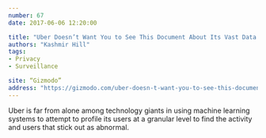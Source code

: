 ```yaml
---
number: 67
date: 2017-06-06 12:20:00

title: "Uber Doesn’t Want You to See This Document About Its Vast Data Surveillance System"
authors: "Kashmir Hill"
tags:
- Privacy
- Surveillance

site: “Gizmodo”
address: "https://gizmodo.com/uber-doesn-t-want-you-to-see-this-document-about-its-va-1795151637"
---
```


Uber is far from alone among technology giants in using machine learning systems to attempt to profile its users at a granular level to find the activity and users that stick out as abnormal.
